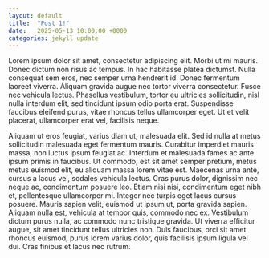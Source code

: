 ```yaml
---
layout: default
title:  "Post 1!"
date:   2025-05-13 10:00:00 +0000
categories: jekyll update
---
```


Lorem ipsum dolor sit amet, consectetur adipiscing elit. Morbi ut mi mauris. Donec dictum non risus ac tempus. In hac habitasse platea dictumst. Nulla consequat sem eros, nec semper urna hendrerit id. Donec fermentum laoreet viverra. Aliquam gravida augue nec tortor viverra consectetur. Fusce nec vehicula lectus. Phasellus vestibulum, tortor eu ultricies sollicitudin, nisl nulla interdum elit, sed tincidunt ipsum odio porta erat. Suspendisse faucibus eleifend purus, vitae rhoncus tellus ullamcorper eget. Ut et velit placerat, ullamcorper erat vel, facilisis neque.

Aliquam ut eros feugiat, varius diam ut, malesuada elit. Sed id nulla at metus sollicitudin malesuada eget fermentum mauris. Curabitur imperdiet mauris massa, non luctus ipsum feugiat ac. Interdum et malesuada fames ac ante ipsum primis in faucibus. Ut commodo, est sit amet semper pretium, metus metus euismod elit, eu aliquam massa lorem vitae est. Maecenas urna ante, cursus a lacus vel, sodales vehicula lectus. Cras purus dolor, dignissim nec neque ac, condimentum posuere leo. Etiam nisi nisi, condimentum eget nibh et, pellentesque ullamcorper mi. Integer nec turpis eget lacus cursus posuere. Mauris sapien velit, euismod ut ipsum ut, porta gravida sapien. Aliquam nulla est, vehicula at tempor quis, commodo nec ex. Vestibulum dictum purus nulla, ac commodo nunc tristique gravida. Ut viverra efficitur augue, sit amet tincidunt tellus ultricies non. Duis faucibus, orci sit amet rhoncus euismod, purus lorem varius dolor, quis facilisis ipsum ligula vel dui. Cras finibus et lacus nec rutrum.
